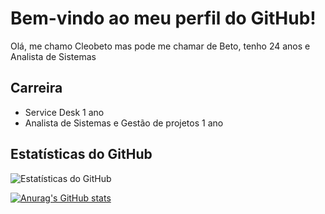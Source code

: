 # Bem-vindo ao meu perfil do GitHub!

Olá, me chamo Cleobeto mas pode me chamar de Beto, tenho 24 anos e Analista de Sistemas

## Carreira

- Service Desk 1 ano
- Analista de Sistemas e Gestão de projetos 1 ano

## Estatísticas do GitHub

![Estatísticas do GitHub](https://github-readme-stats.vercel.app/api?username=jrmesquita7&show_icons=true)


[![Anurag's GitHub stats](https://github-readme-stats.vercel.app/api?jrmesquita7=anuraghazra)](https://github.com/anuraghazra/github-readme-stats)

